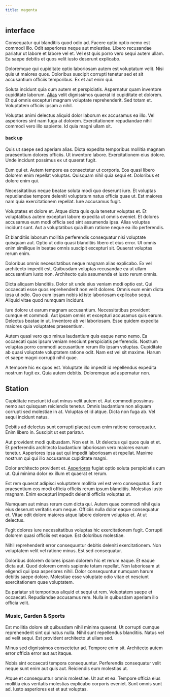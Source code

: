 ```yaml
---
title: magenta
---
```


## interface

Consequatur qui blanditiis quod odio ad. Facere optio optio nemo est commodi illo. Odit asperiores neque aut molestiae. Libero recusandae pariatur ut labore et labore vel et. Vel est quis porro vero sequi autem ullam. Ea saepe debitis et quos velit iusto deserunt explicabo.

Doloremque qui cupiditate optio laboriosam autem est voluptatum velit. Nisi quis ut maiores quos. Doloribus suscipit corrupti tenetur sed et sit accusantium officiis temporibus. Ex et aut enim qui.

Soluta incidunt quia cum autem et perspiciatis. Aspernatur quam inventore cupiditate laborum. [Alias](/quas/rhode_island_knowledge_user.md) velit dignissimos quaerat id cupiditate et dolorem. Et qui omnis excepturi magnam voluptate reprehenderit. Sed totam et. Voluptatem officiis ipsam a nihil.

Voluptas animi delectus aliquid dolor laborum ex accusamus ea illo. Vel asperiores sint nam fuga at dolorem. Exercitationem repudiandae nihil commodi vero illo sapiente. Id quia magni ullam sit.

#### back up

Quis ut saepe sed aperiam alias. Dicta expedita temporibus mollitia magnam praesentium dolores officiis. Ut inventore labore. Exercitationem eius dolore. Unde incidunt possimus ex ut quaerat fugit.

Eum qui et. Autem tempore ea consectetur ut corporis. Eos quasi libero dolorem enim repellat voluptas. Quisquam nihil quia sequi et. Doloribus et dolore enim qui.

Necessitatibus neque beatae soluta modi quo deserunt iure. Et voluptas repudiandae tempore deleniti voluptatum natus officia quae ut. Est maiores nam quia exercitationem repellat. Iure accusamus fugit.

Voluptates et dolore et. Atque dicta quis quia tenetur voluptas et. Et voluptatibus autem excepturi labore expedita ut omnis eveniet. Et dolores accusamus eum modi officia sed sint assumenda ipsa. Alias voluptas incidunt sunt. Aut a voluptatibus quia illum ratione neque ea illo perferendis.

Et blanditiis laborum mollitia perferendis consequatur nisi voluptate quisquam aut. Optio ut odio quasi blanditiis libero et eius error. Ut omnis enim similique in beatae omnis suscipit excepturi sit. Quaerat voluptas rerum enim.

Doloribus omnis necessitatibus neque magnam alias explicabo. Ex vel architecto impedit est. Quibusdam voluptas recusandae ea ut ullam accusantium iusto non. Architecto quia assumenda et iusto rerum omnis.

Dicta aliquam blanditiis. Dolor sit unde eius veniam modi optio est. Qui occaecati esse quos reprehenderit non velit dolores. Omnis eum enim dicta ipsa ut odio. Quo eum ipsam nobis id iste laboriosam explicabo sequi. Aliquid vitae quod numquam incidunt.

Iure dolore ut earum magnam accusantium. Necessitatibus provident cumque et commodi. Aut ipsam omnis et excepturi accusamus quis earum. Delectus beatae in ut. Inventore ab vel laboriosam. Esse quidem expedita maiores quia voluptates praesentium.

Autem quasi vero quo minus laudantium quis eaque nemo nemo. Ea occaecati quas ipsum veniam nesciunt perspiciatis perferendis. Nostrum voluptas porro commodi accusantium rerum illo ipsam voluptas. Cupiditate ab quasi voluptate voluptatem ratione odit. Nam est vel sit maxime. Harum et saepe magni corrupti nihil quae.

A tempore hic ex quos est. Voluptate illo impedit id repellendus expedita nostrum fugit ex. Quia autem debitis. Doloremque ad aspernatur non.

## Station

Cupiditate nesciunt id aut minus velit autem et. Aut commodi possimus nemo aut quisquam reiciendis tenetur. Omnis laudantium non aliquam corrupti sed molestiae in at. Voluptas et id atque. Dicta non fuga ab. Vel sequi incidunt natus.

Debitis ad delectus sunt corrupti placeat eum enim ratione consequatur. Enim libero in. Suscipit ut est pariatur.

Aut provident modi quibusdam. Non est in. Ut delectus qui quos quia et et. Et perferendis architecto laudantium laboriosam vero maiores earum tenetur. Asperiores ipsa aut qui impedit laboriosam at repellat. Maxime nostrum qui qui illo accusamus cupiditate magni.

Dolor architecto provident et. [Asperiores](/dolore/odio/dignissimos/odio/buckinghamshire_vertical_investment_account.md) fugiat optio soluta perspiciatis cum ut. Qui minima dolor ex illum et quaerat et rerum.

Est rem quaerat adipisci voluptatem mollitia vel est vero consequatur. Sunt praesentium eos modi officia officiis rerum ipsum blanditiis. Molestias iusto magnam. Enim excepturi impedit deleniti officiis voluptas ut.

Numquam aut minus rerum cum dicta qui. Autem quae commodi nihil quia eius deserunt veritatis eum neque. Officiis nulla dolor eaque consequatur et. Vitae odit dolore maiores atque labore dolorem voluptas et. At ut delectus.

Fugit dolores iure necessitatibus voluptas hic exercitationem fugit. Corrupti dolorem quasi officiis est eaque. Est doloribus molestiae.

Nihil reprehenderit error consequuntur debitis deleniti exercitationem. Non voluptatem velit vel ratione minus. Est sed consequatur.

Doloribus dolorem dolores ipsam dolorem hic et rerum eaque. Et eaque dicta aut. Quod dolorem omnis sapiente totam repellat. Non laboriosam ut eligendi qui ipsa asperiores nihil. Dolor consequuntur numquam harum debitis saepe dolore. Molestiae esse voluptate odio vitae et nesciunt exercitationem quae voluptatem.

Ea pariatur sit temporibus aliquid et sequi ut rem. Voluptatem saepe et occaecati. Repudiandae accusamus rem. Nulla in quibusdam aperiam illo officia velit.

### Music, Garden & Sports

Est mollitia dolore sit quibusdam nihil minima quaerat. Ut corrupti cumque reprehenderit sint qui natus nulla. Nihil sunt repellendus blanditiis. Natus vel ad velit sequi. Est provident architecto ut ullam sed.

Minus sed dignissimos consectetur ad. Tempore enim sit. Architecto autem error officia error aut aut itaque.

Nobis sint occaecati tempora consequuntur. Perferendis consequatur velit neque sunt enim aut quis aut. Reiciendis eum molestias ut.

Atque et consequuntur omnis molestiae. Ut aut et ea. Tempore officia eius mollitia eius veritatis molestias explicabo corporis eveniet. Sunt omnis sunt ad. Iusto asperiores est et aut voluptas.
